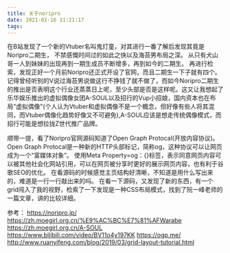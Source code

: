 ```yaml
---
title: 关于noripro
date: 2021-02-16 11:21:17
tags:
---
```

在B站发现了一个新的Vtuber名叫鬼灯童，对其进行一番了解后发现其竟是Noripro二期生，
不禁感慨时间过的如此之快以及海苔男布局之深。
从只有犬山哥一人到妹妹的出现再到一期生成员不断增多，再到如今的二期生。
再进行检索，发现正好一个月前Noripro还正式开设了官网，而且二期生一下子就有四个。
记得曾经听别的V说过海苔男说做这行不挣钱了就不做了，而如今Noripro二期生的推出是否表明这个行业还蒸蒸日上呢，至少头部是否是这样呢。这又让我想起了乐华娱乐推出的虚拟偶像女团A-SOUL以及招行的Vup小招娘，国内资本也在布局"虚拟偶像"(个人认为Vtuber和虚拟偶像不是一个概念，但好像有些人将其混同，而Vtuber偶像化趋势好像又不可避免),A-SOUL应该是想走传统偶像模式，而招行可能是想拉拢Z世代推广品牌。

顺带一提，看了Noripro官网源码知道了Open Graph Protocal(开放内容协议)。
Open Graph Protocal是一种新的HTTP头部标记，简称og，这种协议可以让网页成为一个“富媒体对象”。
使用Meta Property=og：{}标签，表示同意网页内容可以被其他社会化网站引用，可以在网页被分享时更好的展示网页内容，也有利于谷歌SEO的优化。
在看源码的时候感觉主页结构好清晰，不知道是用什么写出来的，难道是一行一行敲出来的吗。
在看一下源码，又发现了新的东西，有一个grid闯入了我的视野，检索了一下发现是一种CSS布局模式，找到了阮一峰老师的一篇文章，讲的比较详细。

参考：
<https://noripro.jp/>
<https://zh.moegirl.org.cn/%E9%AC%BC%E7%81%AFWarabe>
<https://zh.moegirl.org.cn/A-SOUL>
<https://www.bilibili.com/video/BV11o4y197KK>
<https://ogp.me/>
<http://www.ruanyifeng.com/blog/2019/03/grid-layout-tutorial.html>
